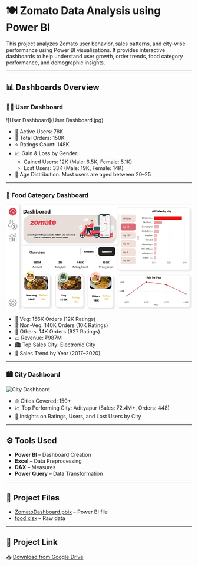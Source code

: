 # 🍽️ Zomato Data Analysis using Power BI

This project analyzes Zomato user behavior, sales patterns, and city-wise performance using Power BI visualizations. It provides interactive dashboards to help understand user growth, order trends, food category performance, and demographic insights.

---

## 📊 Dashboards Overview

### 🧑‍💻 User Dashboard
![User Dashboard](User Dashboard.jpg)

- 👤 Active Users: 78K  
- 🧾 Total Orders: 150K  
- ⭐ Ratings Count: 148K  
- 📈 Gain & Loss by Gender:
  - Gained Users: 12K (Male: 6.5K, Female: 5.1K)
  - Lost Users: 33K (Male: 19K, Female: 14K)
- 👶 Age Distribution: Most users are aged between 20–25

---

### 🍛 Food Category Dashboard
![Food Dashboard](Dashboard_1.jpg)

- 🥗 Veg: 156K Orders (12K Ratings)  
- 🍗 Non-Veg: 140K Orders (10K Ratings)  
- 🍟 Others: 14K Orders (927 Ratings)  
- 💵 Revenue: ₹987M  
- 🏙️ Top Sales City: Electronic City  
- 📅 Sales Trend by Year (2017–2020)

---

### 🏙️ City Dashboard
![City Dashboard](City_Dashboard.jpg)

- 🌐 Cities Covered: 150+  
- 📈 Top Performing City: Adityapur (Sales: ₹2.4M+, Orders: 448)  
- 📌 Insights on Ratings, Users, and Lost Users by City

---

## ⚙️ Tools Used
- **Power BI** – Dashboard Creation  
- **Excel** – Data Preprocessing  
- **DAX** – Measures  
- **Power Query** – Data Transformation  

---

## 📁 Project Files
- [ZomatoDashboard.pbix](https://drive.google.com/drive/folders/11A1-niKDa2jPP1CDL1bJjdm3uyG482zd) – Power BI file  
- [food.xlsx](https://drive.google.com/drive/folders/11A1-niKDa2jPP1CDL1bJjdm3uyG482zd) – Raw data  

---

## 🔗 Project Link  
📥 [Download from Google Drive](https://drive.google.com/drive/folders/11A1-niKDa2jPP1CDL1bJjdm3uyG482zd) 


